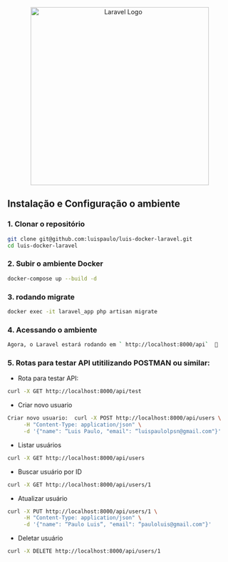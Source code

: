 <p align="center"><a href="https://laravel.com" target="_blank"><img src="https://raw.githubusercontent.com/laravel/art/master/logo-lockup/5%20SVG/2%20CMYK/1%20Full%20Color/laravel-logolockup-cmyk-red.svg" width="400" alt="Laravel Logo"></a></p>

##  Instalação e Configuração o ambiente 

### 1. Clonar o repositório
```bash
git clone git@github.com:luispaulo/luis-docker-laravel.git
cd luis-docker-laravel
```

### 2. Subir o ambiente Docker
```bash
docker-compose up --build -d
```

### 3. rodando migrate
```bash
docker exec -it laravel_app php artisan migrate
```

### 4. Acessando o ambiente

```bash
Agora, o Laravel estará rodando em ` http://localhost:8000/api`  🚀
```

### 5. Rotas para testar API utitilizando POSTMAN ou similar:

- Rota para testar API:
```bash
curl -X GET http://localhost:8000/api/test
```

- Criar novo usuario
```bash
Criar novo usuario:  curl -X POST http://localhost:8000/api/users \
     -H "Content-Type: application/json" \
     -d '{"name": “Luis Paulo, "email": “luispaulolpsn@gmail.com"}'
```

- Listar usuários
```bash
curl -X GET http://localhost:8000/api/users
```

- Buscar usuário por ID
```bash
curl -X GET http://localhost:8000/api/users/1
```

- Atualizar usuário
```bash
curl -X PUT http://localhost:8000/api/users/1 \
     -H "Content-Type: application/json" \
     -d '{"name": “Paulo Luis“, "email": “pauloluis@gmail.com"}'
```

- Deletar usuário
```bash
curl -X DELETE http://localhost:8000/api/users/1
```
